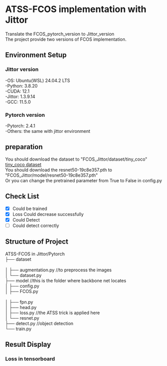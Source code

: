 # ATSS-FCOS implementation with Jittor<br>
Translate the FCOS_pytorch_version to Jittor_version<br>
The project provide two versions of FCOS implementation.<br>

## Environment Setup<br>

### Jittor version<br>
-OS: Ubuntu(WSL) 24.04.2 LTS<br>
-Python: 3.8.20<br>
-CUDA: 12.1<br>
-Jittor: 1.3.9.14<br>
-GCC: 11.5.0<br>

### Pytorch version<br>
-Pytorch: 2.4.1<br>
-Others: the same with jittor environment<br>

## preparation
You should download the dataset to  "FCOS_Jittor/dataset/tiny_coco"<br>
[tiny_coco dataset](https://www.kaggle.com/datasets/weipengchao/tiny-coco1k) <br>
You should download the resnet50-19c8e357.pth to "FCOS_Jittor/model/resnet50-19c8e357.pth"<br>
Or you can change the pretrained parameter from True to False in config.py<br>

## Check List
-[x] Could be trained <br>
-[x] Loss Could decrease successfully<br>
-[x] Could Detect<br>
-[ ] Could detect correctly<br>

## Structure of Project<br>
ATSS-FCOS in Jittor/Pytorch<br>
├── dataset<br>                  
│   ├── augmentation.py             //to preprocess the images<br>
│   └── dataset.py<br>
├── model                           //this is the folder where backbone net locates<br>
│   ├── config.py<br>
│   ├── FCOS.py<br>          
│   ├── fpn.py<br>
│   ├── head.py<br>
│   ├── loss.py                     //the ATSS trick is applied here<br>
│   └── resnet.py<br>
├── detect.py                       //object detection<br>
└── train.py<br>

## Result Display<br>
### Loss in tensorboard<br>









